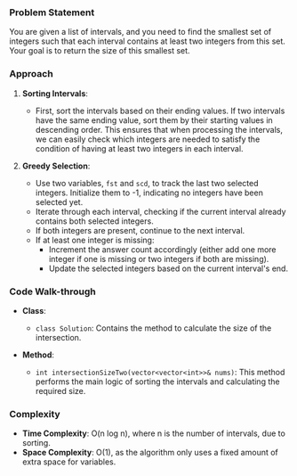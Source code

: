 ### Problem Statement
You are given a list of intervals, and you need to find the smallest set of integers such that each interval contains at least two integers from this set. Your goal is to return the size of this smallest set.

### Approach
1. **Sorting Intervals**:
   - First, sort the intervals based on their ending values. If two intervals have the same ending value, sort them by their starting values in descending order. This ensures that when processing the intervals, we can easily check which integers are needed to satisfy the condition of having at least two integers in each interval.

2. **Greedy Selection**:
   - Use two variables, `fst` and `scd`, to track the last two selected integers. Initialize them to -1, indicating no integers have been selected yet.
   - Iterate through each interval, checking if the current interval already contains both selected integers.
   - If both integers are present, continue to the next interval.
   - If at least one integer is missing:
     - Increment the answer count accordingly (either add one more integer if one is missing or two integers if both are missing).
     - Update the selected integers based on the current interval's end.

### Code Walk-through
- **Class**:
  - `class Solution`: Contains the method to calculate the size of the intersection.

- **Method**:
  - `int intersectionSizeTwo(vector<vector<int>>& nums)`: This method performs the main logic of sorting the intervals and calculating the required size.

### Complexity
- **Time Complexity**: O(n log n), where n is the number of intervals, due to sorting.
- **Space Complexity**: O(1), as the algorithm only uses a fixed amount of extra space for variables.
